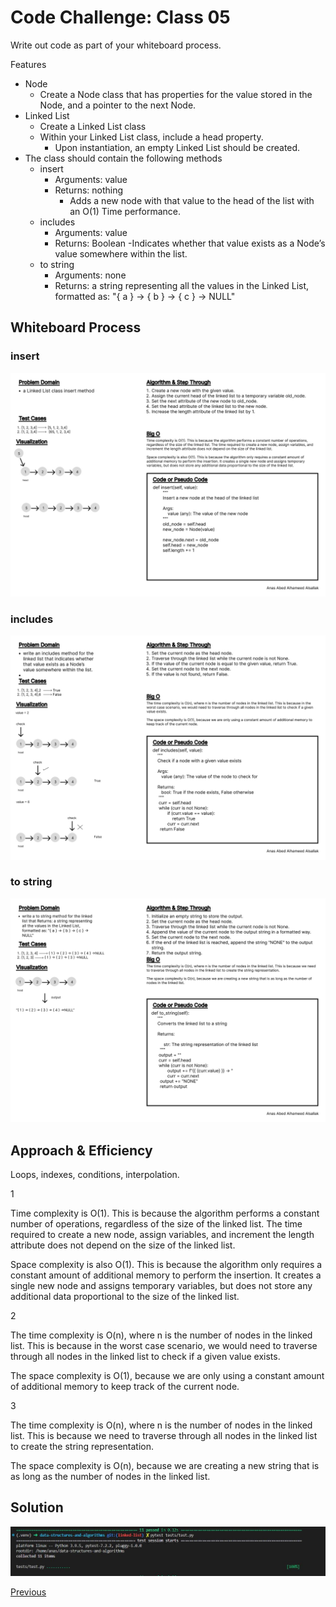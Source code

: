 # Code Challenge: Class 05

Write out code as part of your whiteboard process.

Features

- Node
  - Create a Node class that has properties for the value stored in the Node, and a pointer to the next Node.
- Linked List
  - Create a Linked List class
  - Within your Linked List class, include a head property.
    - Upon instantiation, an empty Linked List should be created.
- The class should contain the following methods
  - insert
    - Arguments: value
    - Returns: nothing
      - Adds a new node with that value to the head of the list with an O(1) Time performance.
  - includes
    - Arguments: value
    - Returns: Boolean
            -Indicates whether that value exists as a Node’s value somewhere within the list.
  - to string
    - Arguments: none
    - Returns: a string representing all the values in the Linked List, formatted as:
        "{ a } -> { b } -> { c } -> NULL"

## Whiteboard Process

### insert

![Whiteboard 4](../assets/Wireframe-4.jpg "whiteboard")

### includes

![Whiteboard 5](../assets/Wireframe-5.jpg "whiteboard")

### to string

![Whiteboard 6](../assets/Wireframe-6.jpg "whiteboard")

## Approach & Efficiency

Loops, indexes, conditions, interpolation.

1

Time complexity is O(1). This is because the algorithm performs a constant number of operations, regardless of the size of the linked list. The time required to create a new node, assign variables, and increment the length attribute does not depend on the size of the linked list.

Space complexity is also O(1). This is because the algorithm only requires a constant amount of additional memory to perform the insertion. It creates a single new node and assigns temporary variables, but does not store any additional data proportional to the size of the linked list.

2

The time complexity is O(n), where n is the number of nodes in the linked list. This is because in the worst case scenario, we would need to traverse through all nodes in the linked list to check if a given value exists.

The space complexity is O(1), because we are only using a constant amount of additional memory to keep track of the current node.

3

The time complexity is O(n), where n is the number of nodes in the linked list. This is because we need to traverse through all nodes in the linked list to create the string representation.

The space complexity is O(n), because we are creating a new string that is as long as the number of nodes in the linked list.

## Solution

![Run](../assets/run5.jpg "run")

[Previous](../array_insert_shift/README.md)

